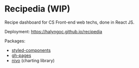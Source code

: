 # Recipedia (WIP)

Recipe dashboard for CS Front-end web techs, done in React JS.

Deployment: https://halyngoc.github.io/recipedia

Packages:
- [styled-components](https://styled-components.com/)
- [gh-pages](https://github.com/gitname/react-gh-pages)
- [nivo](https://nivo.rocks/) (charting library)
